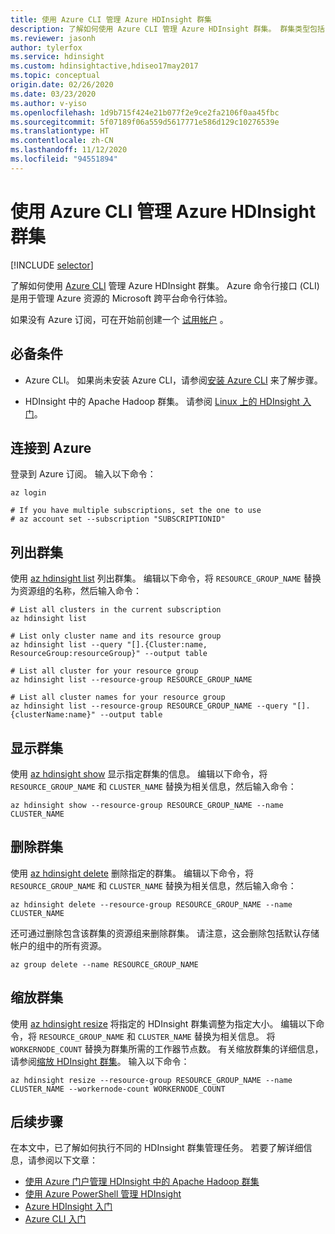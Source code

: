 ```yaml
---
title: 使用 Azure CLI 管理 Azure HDInsight 群集
description: 了解如何使用 Azure CLI 管理 Azure HDInsight 群集。 群集类型包括 ApacheHadoop、Spark、HBase、Storm、Kafka、交互式查询和 ML Services。
ms.reviewer: jasonh
author: tylerfox
ms.service: hdinsight
ms.custom: hdinsightactive,hdiseo17may2017
ms.topic: conceptual
origin.date: 02/26/2020
ms.date: 03/23/2020
ms.author: v-yiso
ms.openlocfilehash: 1d9b715f424e21b077f2e9ce2fa2106f0aa45fbc
ms.sourcegitcommit: 5f07189f06a559d5617771e586d129c10276539e
ms.translationtype: HT
ms.contentlocale: zh-CN
ms.lasthandoff: 11/12/2020
ms.locfileid: "94551894"
---
```

# <a name="manage-azure-hdinsight-clusters-using-azure-cli"></a>使用 Azure CLI 管理 Azure HDInsight 群集

[!INCLUDE [selector](../../includes/hdinsight-portal-management-selector.md)]

了解如何使用 [Azure CLI](/cli/?view=azure-cli-latest) 管理 Azure HDInsight 群集。 Azure 命令行接口 (CLI) 是用于管理 Azure 资源的 Microsoft 跨平台命令行体验。

如果没有 Azure 订阅，可在开始前创建一个 [试用帐户](https://www.azure.cn/pricing/1rmb-trial) 。

## <a name="prerequisites"></a>必备条件

* Azure CLI。 如果尚未安装 Azure CLI，请参阅[安装 Azure CLI](/cli/install-azure-cli) 来了解步骤。

* HDInsight 中的 Apache Hadoop 群集。 请参阅 [Linux 上的 HDInsight 入门](hadoop/apache-hadoop-linux-tutorial-get-started.md)。

## <a name="connect-to-azure"></a>连接到 Azure

登录到 Azure 订阅。 输入以下命令：

```azurecli
az login

# If you have multiple subscriptions, set the one to use
# az account set --subscription "SUBSCRIPTIONID"
```

## <a name="list-clusters"></a>列出群集

使用 [az hdinsight list](/cli/hdinsight#az-hdinsight-list) 列出群集。 编辑以下命令，将 `RESOURCE_GROUP_NAME` 替换为资源组的名称，然后输入命令：

```azurecli
# List all clusters in the current subscription
az hdinsight list

# List only cluster name and its resource group
az hdinsight list --query "[].{Cluster:name, ResourceGroup:resourceGroup}" --output table

# List all cluster for your resource group
az hdinsight list --resource-group RESOURCE_GROUP_NAME

# List all cluster names for your resource group
az hdinsight list --resource-group RESOURCE_GROUP_NAME --query "[].{clusterName:name}" --output table
```

## <a name="show-cluster"></a>显示群集

使用 [az hdinsight show](/cli/hdinsight#az-hdinsight-show) 显示指定群集的信息。 编辑以下命令，将 `RESOURCE_GROUP_NAME` 和 `CLUSTER_NAME` 替换为相关信息，然后输入命令：

```azurecli
az hdinsight show --resource-group RESOURCE_GROUP_NAME --name CLUSTER_NAME
```

## <a name="delete-clusters"></a>删除群集

使用 [az hdinsight delete](/cli/hdinsight#az-hdinsight-delete) 删除指定的群集。 编辑以下命令，将 `RESOURCE_GROUP_NAME` 和 `CLUSTER_NAME` 替换为相关信息，然后输入命令：

```azurecli
az hdinsight delete --resource-group RESOURCE_GROUP_NAME --name CLUSTER_NAME
```

还可通过删除包含该群集的资源组来删除群集。 请注意，这会删除包括默认存储帐户的组中的所有资源。

```azurecli
az group delete --name RESOURCE_GROUP_NAME
```

## <a name="scale-clusters"></a>缩放群集

使用 [az hdinsight resize](/cli/hdinsight#az-hdinsight-resize) 将指定的 HDInsight 群集调整为指定大小。 编辑以下命令，将 `RESOURCE_GROUP_NAME` 和 `CLUSTER_NAME` 替换为相关信息。 将 `WORKERNODE_COUNT` 替换为群集所需的工作器节点数。 有关缩放群集的详细信息，请参阅[缩放 HDInsight 群集](./hdinsight-scaling-best-practices.md)。 输入以下命令：

```azurecli
az hdinsight resize --resource-group RESOURCE_GROUP_NAME --name CLUSTER_NAME --workernode-count WORKERNODE_COUNT
```

## <a name="next-steps"></a>后续步骤
在本文中，已了解如何执行不同的 HDInsight 群集管理任务。 若要了解详细信息，请参阅以下文章：

* [使用 Azure 门户管理 HDInsight 中的 Apache Hadoop 群集](hdinsight-administer-use-portal-linux.md)
* [使用 Azure PowerShell 管理 HDInsight](hdinsight-administer-use-powershell.md)
* [Azure HDInsight 入门](hadoop/apache-hadoop-linux-tutorial-get-started.md)
* [Azure CLI 入门](/cli/get-started-with-azure-cli)
